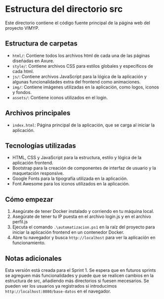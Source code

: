 # Estructura del directorio src

Este directorio contiene el código fuente principal de la página web del proyecto VIMYP.

## Estructura de carpetas

- `html/`: Contiene todos los archivos html de cada una de las páginas diseñadas en Axure.
- `style/`: Contiene archivos CSS para estilos globales y específicos de cada html.
- `js/`: Contiene archivos JavaScript para la lógica de la aplicación y algunas funcionalidades extra del frontend como animaciones.
- `img/`: Contiene imágenes utilizadas en la aplicación, como logos, iconos y fondos.
- `assets/`: Contiene iconos utilizados en el login.

## Archivos principales

- `index.html`: Página principal de la aplicación, que se carga al iniciar la aplicación.

## Tecnologías utilizadas

- HTML, CSS y JavaScript para la estructura, estilo y lógica de la aplicación frontend.
- Bootstrap para la creación de componentes de interfaz de usuario y la maquetación responsive.
- Google Fonts para la tipografía utilizada en la aplicación.
- Font Awesome para los iconos utilizados en la aplicación.


## Cómo empezar

1. Asegúrate de tener Docker instalado y corriendo en tu máquina local.
2. Asegúrate de tener tu IP puesta en el archivo login.js y en el archivo perfil.js
3. Ejecuta el comando `.\automatizacion.ps1` en la raíz del proyecto para iniciar la aplicación frontend en un contenedor Docker.
4. Abre tu navegador y busca `http://localhost` para ver la aplicación en funcionamiento.


## Notas adicionales
Esta versión está creada para el Sprint 1. Se espera que en futuros sprints se agreguen más funcionalidades y puede que se realicen cambios en la estructura de src, añadiendo más directorios si fuesen mecesarios. Se pueden ver los usuarios ya registrados si introducimos `http://localhost:8080/base-datos` en el navegador.